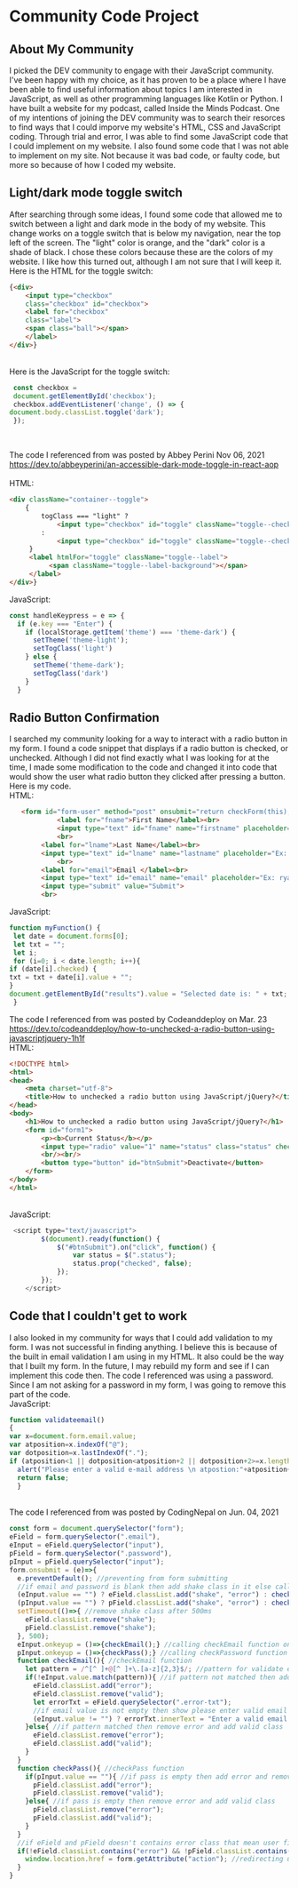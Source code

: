 # Community Code Project

## About My Community

I picked the DEV community to engage with their JavaScript community. I've been happy with my choice, as it has proven to be a place where I have been able to find useful information about topics I am interested in JavaScript, as well as other programming languages like Kotlin or Python. I have built a website for my podcast, called Inside the Minds Podcast. One of my intentions of joining the DEV community was to search their resorces to find ways that I could imporve my website's HTML, CSS and JavaScript coding. Through trial and error, I was able to find some JavaScript code that I could implement on my website. I also found some code that I was not able to implement on my site. Not because it was bad code, or faulty code, but more so because of how I coded my website. 

## Light/dark mode toggle switch
After searching through some ideas, I found some code that allowed me to switch between a light and dark mode in the body of my website. This change works on a toggle switch that is below my navigation, near the top left of the screen. The "light" color is orange, and the "dark" color is a shade of black. I chose these colors because these are the colors of my website. I like how this turned out, although I am not sure that I will keep it. <br>
Here is the HTML for the toggle switch: <br>
```html
{<div> 
    <input type="checkbox"
    class="checkbox" id="checkbox">
    <label for="checkbox"
    class="label">
    <span class="ball"></span>
    </label>
</div>}
```
<br>
Here is the JavaScript for the toggle switch: <br>

```javascript
 const checkbox =
 document.getElementById('checkbox');
 checkbox.addEventListener('change', () => {
document.body.classList.toggle('dark');
 });
 ```
 
<br>

The code I referenced from was posted by Abbey Perini Nov 06, 2021 https://dev.to/abbeyperini/an-accessible-dark-mode-toggle-in-react-aop <br>
<br>
HTML: <br>
```html
<div className="container--toggle">
    {
        togClass === "light" ?
            <input type="checkbox" id="toggle" className="toggle--checkbox" onClick={handleOnClick} checked />
        :
            <input type="checkbox" id="toggle" className="toggle--checkbox" onClick={handleOnClick} />
     }
     <label htmlFor="toggle" className="toggle--label">
          <span className="toggle--label-background"></span>
     </label>
</div>}
```
JavaScript:
```javascript
const handleKeypress = e => {
  if (e.key === "Enter") {
    if (localStorage.getItem('theme') === 'theme-dark') {
      setTheme('theme-light');
      setTogClass('light')
    } else {
      setTheme('theme-dark');
      setTogClass('dark')
    }
  }
  ```
## Radio Button Confirmation
I searched my community looking for a way to interact with a radio button in my form. I found a code snippet that displays if a radio button is checked, or unchecked.  Although I did not find exactly what I was looking for at the time, I made some modification to the code and changed it into code that would show the user what radio button they clicked after pressing a button. Here is my code. <br>
HTML: <br>
```html
   <form id="form-user" method="post" onsubmit="return checkForm(this);" action="https://learndigital.dev/programs/dgl103-form.php">
            <label for="fname">First Name</label><br>
            <input type="text" id="fname" name="firstname" placeholder="Ex: Mike">
            <br>
        <label for="lname">Last Name</label><br>
        <input type="text" id="lname" name="lastname" placeholder="Ex: Smith">
            <br>
        <label for="email">Email </label><br>
        <input type="text" id="email" name="email" placeholder="Ex: ryan@gmail.com" required>
        <input type="submit" value="Submit">
        <br>
 ```
 
 JavaScript: <br>
 ```javascript
 function myFunction() {
  let date = document.forms[0];
  let txt = "";
  let i;
  for (i=0; i < date.length; i++){
if (date[i].checked) {
 txt = txt + date[i].value + "";
}
document.getElementById("results").value = "Selected date is: " + txt;
  }
```
The code I referenced from was posted by Codeanddeploy on Mar. 23 https://dev.to/codeanddeploy/how-to-unchecked-a-radio-button-using-javascriptjquery-1h1f <br>
HTML: <br>
```html
<!DOCTYPE html>
<html>
<head>
    <meta charset="utf-8">
    <title>How to unchecked a radio button using JavaScript/jQuery?</title>
</head>
<body>
    <h1>How to unchecked a radio button using JavaScript/jQuery?</h1>
    <form id="form1">
        <p><b>Current Status</b></p>
        <input type="radio" value="1" name="status" class="status" checked> Active
        <br/><br/>
        <button type="button" id="btnSubmit">Deactivate</button>
    </form>
</body>
</html>
```
<br>
JavaScript:

```javascript
 <script type="text/javascript">
        $(document).ready(function() {
            $("#btnSubmit").on("click", function() {
                var status = $(".status");
                status.prop("checked", false);
            });
        });
    </script>
 ```    
## Code that I couldn't get to work
I also looked in my community for ways that I could add validation to my form. I was not successful in finding anything. I believe this is because of the built in email validation I am using in my HTML. It also could be the way that I built my form. In the future, I may rebuild my form and see if I can implement this code then. The code I referenced was using a password. Since I am not asking for a password in my form, I was going to remove this part of the code. <br>
JavaScript: <br>

```javascript
function validateemail()  
{  
var x=document.form.email.value;  
var atposition=x.indexOf("@");  
var dotposition=x.lastIndexOf(".");  
if (atposition<1 || dotposition<atposition+2 || dotposition+2>=x.length){  
  alert("Please enter a valid e-mail address \n atpostion:"+atposition+"\n dotposition:"+dotposition);  
  return false;  
  }    
```
<br>
The code I referenced from was posted by CodingNepal on Jun. 04, 2021

```javascript
const form = document.querySelector("form");
eField = form.querySelector(".email"),
eInput = eField.querySelector("input"),
pField = form.querySelector(".password"),
pInput = pField.querySelector("input");
form.onsubmit = (e)=>{
  e.preventDefault(); //preventing from form submitting
  //if email and password is blank then add shake class in it else call specified function
  (eInput.value == "") ? eField.classList.add("shake", "error") : checkEmail();
  (pInput.value == "") ? pField.classList.add("shake", "error") : checkPass();
  setTimeout(()=>{ //remove shake class after 500ms
    eField.classList.remove("shake");
    pField.classList.remove("shake");
  }, 500);
  eInput.onkeyup = ()=>{checkEmail();} //calling checkEmail function on email input keyup
  pInput.onkeyup = ()=>{checkPass();} //calling checkPassword function on pass input keyup
  function checkEmail(){ //checkEmail function
    let pattern = /^[^ ]+@[^ ]+\.[a-z]{2,3}$/; //pattern for validate email
    if(!eInput.value.match(pattern)){ //if pattern not matched then add error and remove valid class
      eField.classList.add("error");
      eField.classList.remove("valid");
      let errorTxt = eField.querySelector(".error-txt");
      //if email value is not empty then show please enter valid email else show Email can't be blank
      (eInput.value != "") ? errorTxt.innerText = "Enter a valid email address" : errorTxt.innerText = "Email can't be blank";
    }else{ //if pattern matched then remove error and add valid class
      eField.classList.remove("error");
      eField.classList.add("valid");
    }
  }
  function checkPass(){ //checkPass function
    if(pInput.value == ""){ //if pass is empty then add error and remove valid class
      pField.classList.add("error");
      pField.classList.remove("valid");
    }else{ //if pass is empty then remove error and add valid class
      pField.classList.remove("error");
      pField.classList.add("valid");
    }
  }
  //if eField and pField doesn't contains error class that mean user filled details properly
  if(!eField.classList.contains("error") && !pField.classList.contains("error")){
    window.location.href = form.getAttribute("action"); //redirecting user to the specified url which is inside action attribute of form tag
  }
}
```
